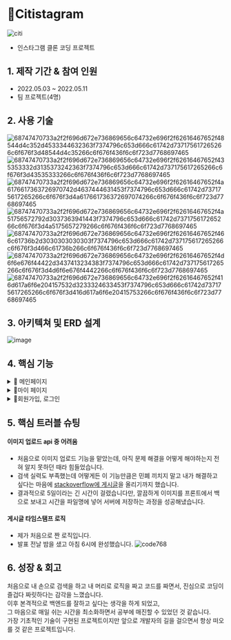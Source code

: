 # 📌Citistagram

![citi](https://user-images.githubusercontent.com/104334219/186140240-bba26bbc-77a3-475c-bbba-fb2d6bfd9ede.gif)


- 인스타그램 클론 코딩 프로젝트

## 1. 제작 기간 & 참여 인원
- 2022.05.03 ~ 2022.05.11
- 팀 프로젝트(4명)

## 2. 사용 기술

![68747470733a2f2f696d672e736869656c64732e696f2f62616467652f48544d4c352d4533344632363f7374796c653d666c61742d737175617265266c6f676f3d48544d4c35266c6f676f436f6c6f723d7768697465](https://user-images.githubusercontent.com/100769423/166452723-565e4f8e-8ed5-40c7-b41e-e71a7fd636cf.svg)
![68747470733a2f2f696d672e736869656c64732e696f2f62616467652f435353332d3135373242363f7374796c653d666c61742d737175617265266c6f676f3d43535333266c6f676f436f6c6f723d7768697465](https://user-images.githubusercontent.com/100769423/166452778-6bf21e33-989f-4759-93ef-dbb0862fffee.svg)
![68747470733a2f2f696d672e736869656c64732e696f2f62616467652f4a6176617363726970742d4637444631453f7374796c653d666c61742d737175617265266c6f676f3d4a617661736372697074266c6f676f436f6c6f723d7768697465](https://user-images.githubusercontent.com/100769423/166452783-bb2e89d4-fb58-48fe-86c5-d639d495602f.svg)
![68747470733a2f2f696d672e736869656c64732e696f2f62616467652f4a51756572792d3037363941443f7374796c653d666c61742d737175617265266c6f676f3d4a5175657279266c6f676f436f6c6f723d7768697465](https://user-images.githubusercontent.com/100769423/166452788-1665e841-a475-4170-97b8-374d2f88f1d3.svg)
![68747470733a2f2f696d672e736869656c64732e696f2f62616467652f466c61736b2d3030303030303f7374796c653d666c61742d737175617265266c6f676f3d466c61736b266c6f676f436f6c6f723d7768697465](https://user-images.githubusercontent.com/100769423/166452818-ab80154e-ed6e-421b-97b9-feccb48dbff7.svg)
![68747470733a2f2f696d672e736869656c64732e696f2f62616467652f4d6f6e676f44422d3437413234383f7374796c653d666c61742d737175617265266c6f676f3d4d6f6e676f4442266c6f676f436f6c6f723d7768697465](https://user-images.githubusercontent.com/100769423/166452826-c3351d4e-167c-4a76-b308-86addc8ca5b8.svg)
![68747470733a2f2f696d672e736869656c64732e696f2f62616467652f416d617a6f6e204157532d3233324633453f7374796c653d666c61742d737175617265266c6f676f3d416d617a6f6e20415753266c6f676f436f6c6f723d7768697465](https://user-images.githubusercontent.com/100769423/166452833-ebd8d65a-adcc-44c0-9ced-45d1856df862.svg)

## 3. 아키텍쳐 및 ERD 설계

![image](https://user-images.githubusercontent.com/100769423/167077920-e6ff091a-7b7d-4ce8-b167-aa81824fa37d.png)

## 4. 핵심 기능
<details close>
  <summary>📌 메인페이지 </summary>
  * 게시물, 댓글 CRUD <br>
  * 좋아요<br>
  * 업로드 시간 표시
  * 랜덤 추천 친구 기능
</details>
<details close>
  <summary>📌마이 페이지</summary>
  * 팔로우 / 취소
  * 신고 기능
</details>
<details close>
  <summary>📌회원가입, 로그인</summary>
</details>


## 5. 핵심 트러블 슈팅

#### 이미지 업로드 api 중 어려움
* 처음으로 이미지 업로드 기능을 맡았는데, 아직 문제 해결을 어떻게 해야하는지 전혀 알지 못하던 때라 힘들었습니다. 
* 검색 실력도 부족했는데 어떻게든 이 기능만큼은 민폐 끼치지 말고 내가 해결하고 싶다는 마음에 [stackoverflow에 게시글](https://stackoverflow.com/questions/72134647/how-to-send-form-data-to-mongodb-using-flask)을 올리기까지 했습니다. 
* 결과적으로 5일이라는 긴 시간이 걸렸습니다만, 깔끔하게 이미지를 프론트에서 백으로 보내고 시간을 파일명에 넣어 서버에 저장하는 과정을 성공해냈습니다.


#### 게시글 타임스탬프 로직
* 제가 처음으로 짠 로직입니다.
* 발표 전날 밤을 샜고 아침 6시에 완성했습니다.
![code768](https://user-images.githubusercontent.com/104334219/186160627-c9addc0d-4611-4521-b2d5-5ed01e7beea8.png)



## 6. 성장 & 회고
처음으로 내 손으로 검색을 하고 내 머리로 로직을 짜고 코드를 짜면서, 진심으로 코딩이 즐겁다 짜릿하다는 감각을 느꼈습니다. <br>
이후 본격적으로 백엔드를 잘하고 싶다는 생각을 하게 되었고,<br> 
그 마음으로 매일 쉬는 시간을 최소화하면서 공부에 매진할 수 있었던 것 같습니다.<br> 
가장 기초적인 기술이 구현된 프로젝트이지만 앞으로 개발자의 길을 걸으면서 항상 떠오를 것 같은 프로젝트입니다.
